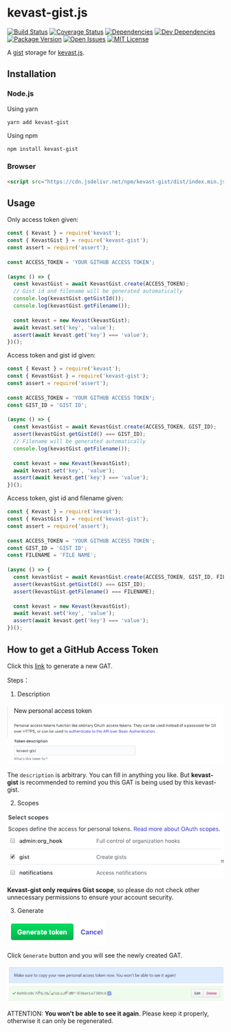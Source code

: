 # kevast-gist.js
[![Build Status](https://img.shields.io/travis/kevast/kevast-gist.js.svg?style=flat-square)](https://travis-ci.org/kevast/kevast-gist.js)
[![Coverage Status](https://img.shields.io/coveralls/github/kevast/kevast-gist.js.svg?style=flat-square)](https://coveralls.io/github/kevast/kevast-gist.js?branch=master)
[![Dependencies](https://img.shields.io/david/kevast/kevast-gist.js.svg?style=flat-square)](https://david-dm.org/kevast/kevast-gist.js)
[![Dev Dependencies](https://img.shields.io/david/dev/kevast/kevast-gist.js.svg?style=flat-square)](https://david-dm.org/kevast/kevast-gist.js?type=dev)
[![Package Version](https://img.shields.io/npm/v/kevast-gist.svg?style=flat-square)](https://www.npmjs.com/package/kevast-gist)
[![Open Issues](https://img.shields.io/github/issues-raw/kevast/kevast-gist.js.svg?style=flat-square)](https://github.com/kevast/kevast-gist.js/issues)
[![MIT License](https://img.shields.io/npm/l/kevast-gist.svg?style=flat-square)](https://github.com/kevast/kevast-gist.js/blob/master/LICENSE)

A [gist](https://gist.github.com/) storage for [kevast.js](https://github.com/kevast/kevast.js).

## Installation
### Node.js
Using yarn
```bash
yarn add kevast-gist
```

Using npm
```bash
npm install kevast-gist
```

### Browser
```html
<script src="https://cdn.jsdelivr.net/npm/kevast-gist/dist/index.min.js"></script>
```

## Usage
Only access token given:
```javascript
const { Kevast } = require('kevast');
const { KevastGist } = require('kevast-gist');
const assert = require('assert');

const ACCESS_TOKEN = 'YOUR GITHUB ACCESS TOKEN';

(async () => {
  const kevastGist = await KevastGist.create(ACCESS_TOKEN);
  // Gist id and filename will be generated automatically
  console.log(kevastGist.getGistId());
  console.log(kevastGist.getFilename());

  const kevast = new Kevast(kevastGist);
  await kevast.set('key', 'value');
  assert(await kevast.get('key') === 'value');
})();
```

Access token and gist id given:
```javascript
const { Kevast } = require('kevast');
const { KevastGist } = require('kevast-gist');
const assert = require('assert');

const ACCESS_TOKEN = 'YOUR GITHUB ACCESS TOKEN';
const GIST_ID = 'GIST ID';

(async () => {
  const kevastGist = await KevastGist.create(ACCESS_TOKEN, GIST_ID);
  assert(kevastGist.getGistId() === GIST_ID);
  // Filename will be generated automatically
  console.log(kevastGist.getFilename());

  const kevast = new Kevast(kevastGist);
  await kevast.set('key', 'value');
  assert(await kevast.get('key') === 'value');
})();
```

Access token, gist id and filename given:
```javascript
const { Kevast } = require('kevast');
const { KevastGist } = require('kevast-gist');
const assert = require('assert');

const ACCESS_TOKEN = 'YOUR GITHUB ACCESS TOKEN';
const GIST_ID = 'GIST ID';
const FILENAME = 'FILE NAME';

(async () => {
  const kevastGist = await KevastGist.create(ACCESS_TOKEN, GIST_ID, FILENAME);
  assert(kevastGist.getGistId() === GIST_ID);
  assert(kevastGist.getFilename() === FILENAME);

  const kevast = new Kevast(kevastGist);
  await kevast.set('key', 'value');
  assert(await kevast.get('key') === 'value');
})();
```

## How to get a GitHub Access Token
Click this [link](https://github.com/settings/tokens/new) to generate a new GAT.

Steps：

1. Description

![](assets/gat_description.png)

The `description` is arbitrary. You can fill in anything you like. But **kevast-gist** is recommended to remind you this GAT is being used by this kevast-gist.

2. Scopes

![](assets/gat_scopes.png)

**Kevast-gist  only requires Gist scope**, so please do not check other unnecessary permissions to ensure your account security.

3. Generate

![](assets/gat_generate.png)

Click `Generate` button and you will see the newly created GAT.

![](assets/gat_result.png)

ATTENTION: **You won't be able to see it again**. Please keep it properly, otherwise it can only be regenerated.
